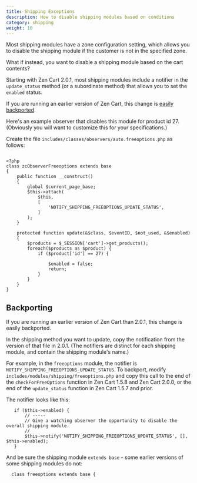 ```yaml
---
title: Shipping Exceptions
description: How to disable shipping modules based on conditions
category: shipping 
weight: 10
---
```


Most shipping modules have a zone configuration setting, which allows you to 
disable the shipping module if the customer is not in the specified zone.

What if instead, you want to disable a shipping module based on the cart contents? 

Starting with Zen Cart 2.0.1, most shipping modules include a notifier in the `update_status` method (or a subordinate method) that allows you to set the `enabled` status. 

If you are running an earlier version of Zen Cart, this change is [easily backported](#backporting).


Here's an example observer that disables this module for product id 27.  (Obviously you will want to customize this for your specifications.)

Create the file `includes/classes/observers/auto.freeoptions.php` as follows: 
 

```

<?php
class zcObserverFreeoptions extends base
{
    public function __construct()
    {
        global $current_page_base;
        $this->attach(
            $this,
            [
                'NOTIFY_SHIPPING_FREEOPTIONS_UPDATE_STATUS',
            ]
        );
    }

    protected function update(&$class, $eventID, $not_used, &$enabled)
    {
        $products = $_SESSION['cart']->get_products();
        foreach($products as $product) {
            if ($product['id'] == 27) {

                $enabled = false; 
                return; 
            }
        }
    }
}
```

## Backporting

If you are running an earlier version of Zen Cart than 2.0.1, this change is easily backported.

In the shipping method you want to update, copy the notification from the version of that file in 2.0.1. (The notifiers are distinct for each shipping module, and contain the shipping module's name.)

For example, in the `freeoptions` module, the notifier is `NOTIFY_SHIPPING_FREEOPTIONS_UPDATE_STATUS`.  To backport, modify `includes/modules/shipping/freeoptions.php` and copy this call to the end of the `checkForFreeOptions` function in Zen Cart 1.5.8 and Zen Cart 2.0.0, or the end of the `update_status` function in Zen Cart 1.5.7 and prior.

The notifier looks like this: 

```
   if ($this->enabled) { 
       // -----
       // Give a watching observer the opportunity to disable the overall shipping module.
       //
       $this->notify('NOTIFY_SHIPPING_FREEOPTIONS_UPDATE_STATUS', [], $this->enabled);
   }
```

And be sure the shipping module `extends base` - some earlier versions of some shipping modules do not:

```
  class freeoptions extends base {
```

